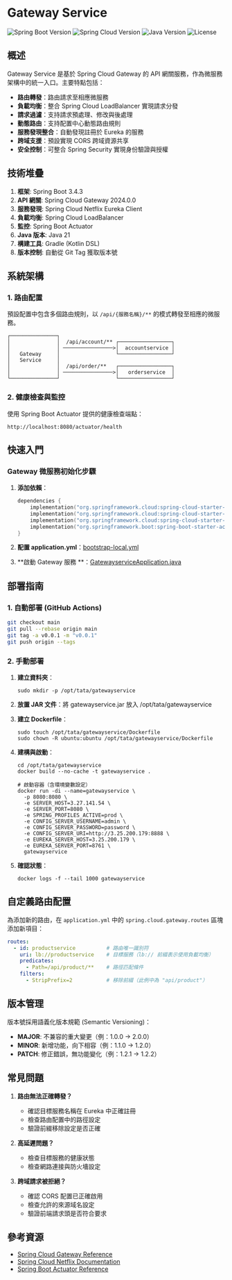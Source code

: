 # Gateway Service

![Spring Boot Version](https://img.shields.io/badge/Spring%20Boot-3.4.3-brightgreen.svg)
![Spring Cloud Version](https://img.shields.io/badge/Spring%20Cloud-2024.0.0-blue.svg)
![Java Version](https://img.shields.io/badge/Java-21-orange.svg)
![License](https://img.shields.io/badge/License-MIT-lightgrey.svg)

## 概述

Gateway Service 是基於 Spring Cloud Gateway 的 API 網關服務，作為微服務架構中的統一入口。主要特點包括：

- **路由轉發**：路由請求至相應微服務
- **負載均衡**：整合 Spring Cloud LoadBalancer 實現請求分發
- **請求過濾**：支持請求預處理、修改與後處理
- **動態路由**：支持配置中心動態路由規則
- **服務發現整合**：自動發現註冊於 Eureka 的服務
- **跨域支援**：預設實現 CORS 跨域資源共享
- **安全控制**：可整合 Spring Security 實現身份驗證與授權

## 技術堆疊

1. **框架**: Spring Boot 3.4.3
2. **API 網關**: Spring Cloud Gateway 2024.0.0
3. **服務發現**: Spring Cloud Netflix Eureka Client
4. **負載均衡**: Spring Cloud LoadBalancer
5. **監控**: Spring Boot Actuator
6. **Java 版本**: Java 21
7. **構建工具**: Gradle (Kotlin DSL)
8. **版本控制**: 自動從 Git Tag 獲取版本號

## 系統架構

### 1. 路由配置

預設配置中包含多個路由規則，以 `/api/{服務名稱}/**` 的模式轉發至相應的微服務。

```
┌───────────────┐                  
│               │  /api/account/** ┌─────────────────┐
│               │ ────────────────>│  accountservice │
│   Gateway     │                  └─────────────────┘
│   Service     │                  
│               │  /api/order/**   ┌─────────────────┐
│               │ ────────────────>│   orderservice  │
└───────────────┘                  └─────────────────┘
```

### 2. 健康檢查與監控

使用 Spring Boot Actuator 提供的健康檢查端點：

```
http://localhost:8080/actuator/health
```

## 快速入門

### Gateway 微服務初始化步驟

1. **添加依賴**：
   ```kotlin
   dependencies {
       implementation("org.springframework.cloud:spring-cloud-starter-gateway")
       implementation("org.springframework.cloud:spring-cloud-starter-loadbalancer")
       implementation("org.springframework.cloud:spring-cloud-starter-netflix-eureka-client")
       implementation("org.springframework.boot:spring-boot-starter-actuator")
   }
   ```

2. **配置 application.yml**：[bootstrap-local.yml](src%2Fmain%2Fresources%2Fbootstrap-local.yml)

3. **啟動 Gateway 服務
   **：[GatewayserviceApplication.java](src%2Fmain%2Fjava%2Fcom%2Facenexus%2Ftata%2Fgatewayservice%2FGatewayserviceApplication.java)

## 部署指南

### 1. 自動部署 (GitHub Actions)

```bash
git checkout main
git pull --rebase origin main
git tag -a v0.0.1 -m "v0.0.1"
git push origin --tags
```

### 2. 手動部署

1. **建立資料夾**：
   ```shell
   sudo mkdir -p /opt/tata/gatewayservice
   ```

2. **放置 JAR 文件**：將 gatewayservice.jar 放入 /opt/tata/gatewayservice

3. **建立 Dockerfile**：
   ```shell
   sudo touch /opt/tata/gatewayservice/Dockerfile
   sudo chown -R ubuntu:ubuntu /opt/tata/gatewayservice/Dockerfile
   ```

4. **建構與啟動**：
   ```shell
   cd /opt/tata/gatewayservice
   docker build --no-cache -t gatewayservice .
   
   # 啟動容器（含環境變數設定）
   docker run -di --name=gatewayservice \
     -p 8080:8080 \
     -e SERVER_HOST=3.27.141.54 \
     -e SERVER_PORT=8080 \
     -e SPRING_PROFILES_ACTIVE=prod \
     -e CONFIG_SERVER_USERNAME=admin \
     -e CONFIG_SERVER_PASSWORD=password \
     -e CONFIG_SERVER_URI=http://3.25.200.179:8888 \
     -e EUREKA_SERVER_HOST=3.25.200.179 \
     -e EUREKA_SERVER_PORT=8761 \
     gatewayservice
   ```

5. **確認狀態**：
   ```shell
   docker logs -f --tail 1000 gatewayservice
   ```

## 自定義路由配置

為添加新的路由，在 `application.yml` 中的 `spring.cloud.gateway.routes` 區塊添加新項目：

```yaml
routes:
  - id: productservice          # 路由唯一識別符
    uri: lb://productservice    # 目標服務（lb:// 前綴表示使用負載均衡）
    predicates:
      - Path=/api/product/**    # 路徑匹配條件
    filters:
      - StripPrefix=2           # 移除前綴（此例中為 "api/product"）
```

## 版本管理

版本號採用語義化版本規範 (Semantic Versioning)：

- **MAJOR**: 不兼容的重大變更（例：1.0.0 → 2.0.0）
- **MINOR**: 新增功能，向下相容（例：1.1.0 → 1.2.0）
- **PATCH**: 修正錯誤，無功能變化（例：1.2.1 → 1.2.2）

## 常見問題

1. **路由無法正確轉發？**
    - 確認目標服務名稱在 Eureka 中正確註冊
    - 檢查路由配置中的路徑設定
    - 驗證前綴移除設定是否正確

2. **高延遲問題？**
    - 檢查目標服務的健康狀態
    - 檢查網路連接與防火墻設定

3. **跨域請求被拒絕？**
    - 確認 CORS 配置已正確啟用
    - 檢查允許的來源域名設定
    - 驗證前端請求頭是否符合要求

## 參考資源

- [Spring Cloud Gateway Reference](https://docs.spring.io/spring-cloud-gateway/docs/current/reference/html/)
- [Spring Cloud Netflix Documentation](https://docs.spring.io/spring-cloud-netflix/docs/current/reference/html/)
- [Spring Boot Actuator Reference](https://docs.spring.io/spring-boot/docs/current/reference/html/actuator.html)